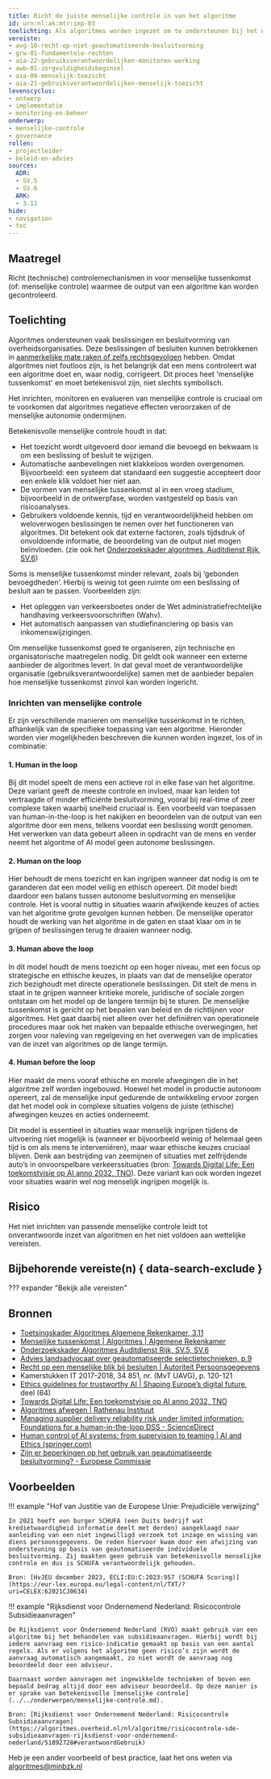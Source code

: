 ```yaml
---
title: Richt de juiste menselijke controle in van het algoritme
id: urn:nl:ak:mtr:imp-03
toelichting: Als algoritmes worden ingezet om te ondersteunen bij het nemen van beslissingen en besluiten door overheidsorganisaties, kan het noodzakelijk zijn om menselijke tussenkomst in te richten om foutieve output te signaleren en te corrigeren. 
vereiste:
- avg-10-recht-op-niet-geautomatiseerde-besluitvorming
- grw-01-fundamentele-rechten
- aia-22-gebruiksverantwoordelijken-monitoren-werking
- awb-01-zorgvuldigheidsbeginsel
- aia-09-menselijk-toezicht
- aia-21-gebruiksverantwoordelijken-menselijk-toezicht
levenscyclus:
- ontwerp
- implementatie
- monitoring-en-beheer
onderwerp:
- menselijke-controle
- governance
rollen:
- projectleider
- beleid-en-advies
sources:
  ADR: 
  - SV.5
  - SV.6
  ARK: 
  - 3.11
hide:
- navigation
- toc
---
```


<!-- tags -->
## Maatregel
Richt (technische) controlemechanismen in voor menselijke tussenkomst (of: menselijke controle) waarmee de output van een algoritme kan worden gecontroleerd.


## Toelichting

Algoritmes ondersteunen vaak beslissingen en besluitvorming van overheidsorganisaties. Deze beslissingen of besluiten kunnen betrokkenen in [aanmerkelijke mate raken of zelfs rechtsgevolgen](../vereisten/avg-10-recht-op-niet-geautomatiseerde-besluitvorming.md) hebben. Omdat algoritmes niet foutloos zijn, is het belangrijk dat een mens controleert wat een algoritme doet en, waar nodig, corrigeert. Dit proces heet 'menselijke tussenkomst' en moet betekenisvol zijn, niet slechts symbolisch.

Het inrichten, monitoren en evalueren van menselijke controle is cruciaal om te voorkomen dat algoritmes negatieve effecten veroorzaken of de menselijke autonomie ondermijnen.

Betekenisvolle menselijke controle houdt in dat:

- Het toezicht wordt uitgevoerd door iemand die bevoegd en bekwaam is om een beslissing of besluit te wijzigen.
- Automatische aanbevelingen niet klakkeloos worden overgenomen. Bijvoorbeeld: een systeem dat standaard een suggestie accepteert door een enkele klik voldoet hier niet aan.
- De vormen van menselijke tussenkomst al in een vroeg stadium, bijvoorbeeld in de ontwerpfase, worden vastgesteld op basis van risicoanalyses.
- Gebruikers voldoende kennis, tijd en verantwoordelijkheid hebben om weloverwogen beslissingen te nemen over het functioneren van algoritmes. Dit betekent ook dat externe factoren, zoals tijdsdruk of onvoldoende informatie, de beoordeling van de output niet mogen beïnvloeden. (zie ook het [Onderzoekskader algoritmes, Auditdienst Rijk, SV.6](https://minbzk.github.io/Algoritmekader/voldoen-aan-wetten-en-regels/hulpmiddelen/onderzoekskader-adr))

Soms is menselijke tussenkomst minder relevant, zoals bij ‘gebonden bevoegdheden’. Hierbij is weinig tot geen ruimte om een beslissing of besluit aan te passen. Voorbeelden zijn:

- Het opleggen van verkeersboetes onder de Wet administratiefrechtelijke handhaving verkeersvoorschriften (Wahv).
- Het automatisch aanpassen van studiefinanciering op basis van inkomenswijzigingen.

Om menselijke tussenkomst goed te organiseren, zijn technische en organisatorische maatregelen nodig. Dit geldt ook wanneer een externe aanbieder de algoritmes levert. In dat geval moet de verantwoordelijke organisatie (gebruiksverantwoordelijke) samen met de aanbieder bepalen hoe menselijke tussenkomst zinvol kan worden ingericht.

### Inrichten van menselijke controle

Er zijn verschillende manieren om menselijke tussenkomst in te richten, afhankelijk van de specifieke toepassing van een algoritme. Hieronder worden vier mogelijkheden beschreven die kunnen worden ingezet, los of in combinatie:

#### 1. Human in the loop
Bij dit model speelt de mens een actieve rol in elke fase van het algoritme. Deze variant geeft de meeste controle en invloed, maar kan leiden tot vertraagde of minder efficiënte besluitvorming, vooral bij real-time of zeer complexe taken waarbij snelheid cruciaal is.
Een voorbeeld van toepassen van human-in-the-loop is het nakijken en beoordelen van de output van een algoritme door een mens, telkens voordat een beslissing wordt genomen. Het verwerken van data gebeurt alleen in opdracht van de mens en verder neemt het algoritme of AI model geen autonome beslissingen. 

#### 2. Human on the loop
Hier behoudt de mens toezicht en kan ingrijpen wanneer dat nodig is om te garanderen dat een model veilig en ethisch opereert. Dit model biedt daardoor een balans tussen autonome besluitvorming en menselijke controle. Het is vooral nuttig in situaties waarin afwijkende keuzes of acties van het algoritme grote gevolgen kunnen hebben. De menselijke operator houdt de werking van het algoritme in de gaten en staat klaar om in te grijpen of beslissingen terug te draaien wanneer nodig.

#### 3. Human above the loop
In dit model houdt de mens toezicht op een hoger niveau, met een focus op strategische en ethische keuzes, in plaats van dat de menselijke operator zich bezighoudt met directe operationele beslissingen. Dit stelt de mens in staat in te grijpen wanneer kritieke morele, juridische of sociale zorgen ontstaan om het model op de langere termijn bij te sturen.  De menselijke tussenkomst is gericht op het bepalen van beleid en de richtlijnen voor algoritmes. Het gaat daarbij niet alleen over het definiëren van operationele procedures maar ook het maken van bepaalde ethische overwegingen, het zorgen voor naleving van regelgeving en het overwegen van de implicaties van de inzet van algoritmes op de lange termijn. 

#### 4. Human before the loop
Hier maakt de mens vooraf ethische en morele afwegingen die in het algoritme zelf worden ingebouwd. Hoewel het model in productie autonoom opereert, zal de menselijke input gedurende de ontwikkeling ervoor zorgen dat het model ook in complexe situaties volgens de juiste (ethische) afwegingen keuzes en acties onderneemt.

Dit model is essentieel in situaties waar menselijk ingrijpen tijdens de uitvoering niet mogelijk is (wanneer er bijvoorbeeld weinig of helemaal geen tijd is om als mens te interveniëren), maar waar ethische keuzes cruciaal blijven. Denk aan bestrijding van zeemijnen of situaties met zelfrijdende auto’s in onvoorspelbare verkeerssituaties (bron: [Towards Digital Life: Een toekomstvisie op AI anno 2032, TNO](https://www.tno.nl/nl/visie-ai-2032/)). Deze variant kan ook worden ingezet voor situaties waarin wel nog menselijk ingrijpen mogelijk is. 

## Risico
Het niet inrichten van passende menselijke controle leidt tot onverantwoorde inzet van algoritmen en het niet voldoen aan wettelijke vereisten. 

## Bijbehorende vereiste(n) { data-search-exclude }
??? expander "Bekijk alle vereisten"
    <!-- list_vereisten_on_maatregelen_page -->

## Bronnen

- [Toetsingskader Algoritmes Algemene Rekenkamer, 3.11](https://www.rekenkamer.nl/onderwerpen/algoritmes/documenten/publicaties/2024/05/15/het-toetsingskader-aan-de-slag)
- [Menselijke tussenkomst | Algoritmes | Algemene Rekenkamer](https://www.rekenkamer.nl/onderwerpen/algoritmes/toetsingskader/ethiek/menselijke-tussenkomst)
- [Onderzoekskader Algoritmes Auditdienst Rijk, SV.5, SV.6](https://www.rijksoverheid.nl/documenten/rapporten/2023/07/11/onderzoekskader-algoritmes-adr-2023) 
- [Advies landsadvocaat over geautomatiseerde selectietechnieken, p.9](https://www.rijksoverheid.nl/documenten/rapporten/2024/03/13/bijlage-2-advies-landsadvocaat-over-geautomatiseerde-selectietechniek)
- [Recht op een menselijke blik bij besluiten | Autoriteit Persoonsgegevens](https://www.autoriteitpersoonsgegevens.nl/themas/basis-avg/privacyrechten-avg/recht-op-een-menselijke-blik-bij-besluiten#:~:text=Reactie%20op%20verzoek-,Geautomatiseerd%20besluit,noemen%20dit%20een%20geautomatiseerd%20besluit.)
- Kamerstukken IT 2017-2018, 34 851, nr. (MvT UAVG), p. 120-121
- [Ethics guidelines for trustworthy AI | Shaping Europe’s digital future](https://digital-strategy.ec.europa.eu/en/library/ethics-guidelines-trustworthy-ai), deel (64)
- [Towards Digital Life: Een toekomstvisie op AI anno 2032, TNO](https://www.tno.nl/nl/visie-ai-2032/)
- [Algoritmes afwegen | Rathenau Instituut](https://www.rathenau.nl/nl/digitalisering/algoritmes-afwegen)
-	[Managing supplier delivery reliability risk under limited information: Foundations for a human-in-the-loop DSS - ScienceDirect](https://www.sciencedirect.com/science/article/abs/pii/S0167923612002886)
-	[Human control of AI systems: from supervision to teaming | AI and Ethics (springer.com)](https://link.springer.com/article/10.1007/s43681-024-00489-4)
-	[Zijn er beperkingen op het gebruik van geautomatiseerde besluitvorming? - Europese Commissie](https://commission.europa.eu/law/law-topic/data-protection/rules-business-and-organisations/dealing-citizens/are-there-restrictions-use-automated-decision-making_nl#:~:text=Example-,Antwoord,is%20of%20hen%20aanzienlijk%20be%C3%AFnvloedt.)

## Voorbeelden

!!! example "Hof van Justitie van de Europese Unie: Prejudiciële verwijzing"
 
    In 2021 heeft een burger SCHUFA (een Duits bedrijf wat kredietwaardigheid informatie deelt met derden) aangeklaagd naar aanleiding van een niet ingewilligd verzoek tot inzage en wissing van diens persoonsgegevens. De reden hiervoor kwam door een afwijzing van ondersteuning op basis van geautomatiseerde individuele besluitvorming. Zij maakten geen gebruik van betekenisvolle menselijke controle en dus is SCHUFA verantwoordelijk gehouden.

	Bron: [HvJEU december 2023, ECLI:EU:C:2023:957 (SCHUFA Scoring)](https://eur-lex.europa.eu/legal-content/nl/TXT/?uri=CELEX:62021CJ0634)


!!! example "Rijksdienst voor Ondernemend Nederland: Risicocontrole Subsidieaanvragen"
 
    De Rijksdienst voor Ondernemend Nederland (RVO) maakt gebruik van een algoritme bij het behandelen van subsidieaanvragen. Hierbij wordt bij iedere aanvraag een risico-indicatie gemaakt op basis van een aantal regels. Als er volgens het algoritme geen risico’s zijn wordt de aanvraag automatisch aangemaakt, zo niet wordt de aanvraag nog beoordeeld door een adviseur.

    Daarnaast worden aanvragen met ingewikkelde technieken of boven een bepaald bedrag altijd door een adviseur beoordeeld. Op deze manier is er sprake van betekenisvolle [menselijke controle](../../onderwerpen/menselijke-controle.md).
    
	Bron: [Rijksdienst voor Ondernemend Nederland: Risicocontrole Subsidieaanvragen](https://algoritmes.overheid.nl/nl/algoritme/risicocontrole-sde-subsidieaanvragen-rijksdienst-voor-ondernemend-nederland/51892728#verantwoordGebruik)

Heb je een ander voorbeeld of best practice, laat het ons weten via [algoritmes@minbzk.nl](mailto:algoritmes@minbzk.nl)  





